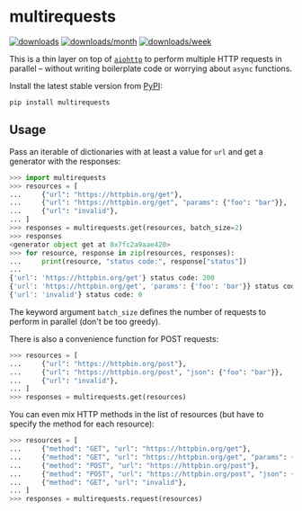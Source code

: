 # multirequests

[![downloads](https://static.pepy.tech/personalized-badge/multirequests?period=total&units=international_system&left_color=black&right_color=black&left_text=downloads)](https://pepy.tech/project/multirequests)
[![downloads/month](https://static.pepy.tech/personalized-badge/multirequests?period=month&units=abbreviation&left_color=black&right_color=black&left_text=downloads/month)](https://pepy.tech/project/multirequests)
[![downloads/week](https://static.pepy.tech/personalized-badge/multirequests?period=week&units=abbreviation&left_color=black&right_color=black&left_text=downloads/week)](https://pepy.tech/project/multirequests)

This is a thin layer on top of [`aiohttp`](https://docs.aiohttp.org/en/stable/) to perform multiple HTTP requests in parallel – without writing boilerplate code or worrying about `async` functions.

Install the latest stable version from [PyPI](https://pypi.org/project/multirequests):

```
pip install multirequests
```

## Usage

Pass an iterable of dictionaries with at least a value for `url` and get a generator with the responses:

```python
>>> import multirequests
>>> resources = [
...     {"url": "https://httpbin.org/get"},
...     {"url": "https://httpbin.org/get", "params": {"foo": "bar"}},
...     {"url": "invalid"},
... ]
>>> responses = multirequests.get(resources, batch_size=2)
>>> responses
<generator object get at 0x7fc2a9aae420>
>>> for resource, response in zip(resources, responses):
...     print(resource, "status code:", response["status"])
...
{'url': 'https://httpbin.org/get'} status code: 200
{'url': 'https://httpbin.org/get', 'params': {'foo': 'bar'}} status code: 200
{'url': 'invalid'} status code: 0
```

The keyword argument `batch_size` defines the number of requests to perform in parallel (don't be too greedy).

There is also a convenience function for POST requests:

```python
>>> resources = [
...     {"url": "https://httpbin.org/post"},
...     {"url": "https://httpbin.org/post", "json": {"foo": "bar"}},
...     {"url": "invalid"},
... ]
>>> responses = multirequests.get(resources)
```

You can even mix HTTP methods in the list of resources (but have to specify the method for each resource):

```python
>>> resources = [
...     {"method": "GET", "url": "https://httpbin.org/get"},
...     {"method": "GET", "url": "https://httpbin.org/get", "params": {"foo": "bar"}},
...     {"method": "POST", "url": "https://httpbin.org/post"},
...     {"method": "POST", "url": "https://httpbin.org/post", "json": {"foo": "bar"}},
...     {"method": "GET", "url": "invalid"},
... ]
>>> responses = multirequests.request(resources)
```
